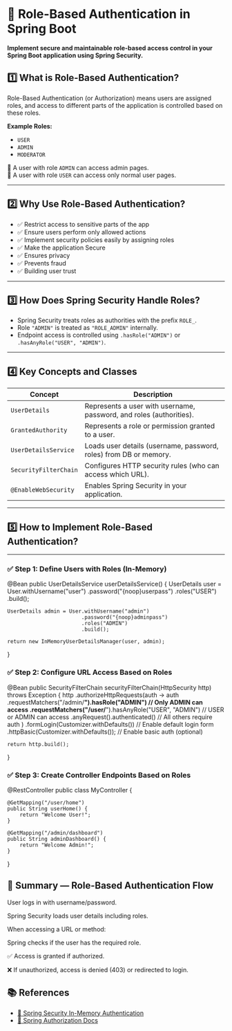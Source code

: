 # 🔐 Role-Based Authentication in Spring Boot

**Implement secure and maintainable role-based access control in your Spring Boot application using Spring Security.**

## 1️⃣ What is Role-Based Authentication?

Role-Based Authentication (or Authorization) means users are assigned roles, and access to different parts of the application is controlled based on these roles.

**Example Roles:**
- `USER`
- `ADMIN`
- `MODERATOR`

🔹 A user with role `ADMIN` can access admin pages.  
🔹 A user with role `USER` can access only normal user pages.

---

## 2️⃣ Why Use Role-Based Authentication?

- ✅ Restrict access to sensitive parts of the app  
- ✅ Ensure users perform only allowed actions  
- ✅ Implement security policies easily by assigning roles
- ✅ Make the application Secure
- ✅ Ensures privacy
- ✅ Prevents fraud
- ✅ Building user trust


---

## 3️⃣ How Does Spring Security Handle Roles?

- Spring Security treats roles as authorities with the prefix `ROLE_`.
- Role `"ADMIN"` is treated as `"ROLE_ADMIN"` internally.
- Endpoint access is controlled using `.hasRole("ADMIN")` or `.hasAnyRole("USER", "ADMIN")`.

---

## 4️⃣ Key Concepts and Classes

| Concept              | Description                                                                 |
|----------------------|-----------------------------------------------------------------------------|
| `UserDetails`        | Represents a user with username, password, and roles (authorities).         |
| `GrantedAuthority`   | Represents a role or permission granted to a user.                          |
| `UserDetailsService` | Loads user details (username, password, roles) from DB or memory.           |
| `SecurityFilterChain`| Configures HTTP security rules (who can access which URL).                  |
| `@EnableWebSecurity` | Enables Spring Security in your application.                                |

---

## 5️⃣ How to Implement Role-Based Authentication?

---

### ✅ Step 1: Define Users with Roles (In-Memory)

@Bean
public UserDetailsService userDetailsService() {
    UserDetails user = User.withUsername("user")
                           .password("{noop}userpass")
                           .roles("USER")
                           .build();

    UserDetails admin = User.withUsername("admin")
                            .password("{noop}adminpass")
                            .roles("ADMIN")
                            .build();

    return new InMemoryUserDetailsManager(user, admin);
}


### ✅ Step 2: Configure URL Access Based on Roles
@Bean
public SecurityFilterChain securityFilterChain(HttpSecurity http) throws Exception {
    http
        .authorizeHttpRequests(auth -> auth
            .requestMatchers("/admin/**").hasRole("ADMIN")               // Only ADMIN can access
            .requestMatchers("/user/**").hasAnyRole("USER", "ADMIN")     // USER or ADMIN can access
            .anyRequest().authenticated()                                // All others require auth
        )
        .formLogin(Customizer.withDefaults())  // Enable default login form
        .httpBasic(Customizer.withDefaults()); // Enable basic auth (optional)

    return http.build();
}


### ✅ Step 3: Create Controller Endpoints Based on Roles

@RestController
public class MyController {

    @GetMapping("/user/home")
    public String userHome() {
        return "Welcome User!";
    }

    @GetMapping("/admin/dashboard")
    public String adminDashboard() {
        return "Welcome Admin!";
    }
}

## 🧭 Summary — Role-Based Authentication Flow
User logs in with username/password.

Spring Security loads user details including roles.

When accessing a URL or method:

Spring checks if the user has the required role.

✅ Access is granted if authorized.

❌ If unauthorized, access is denied (403) or redirected to login.


## 📚 References

- [🔗 Spring Security In-Memory Authentication](https://docs.spring.io/spring-security/reference/servlet/authentication/passwords/in-memory.html)  
- [🔗 Spring Authorization Docs](https://docs.spring.io/spring-security/reference/servlet/authorization/index.html)

